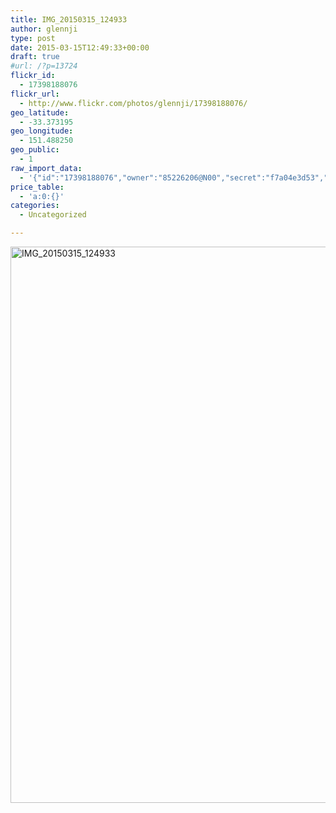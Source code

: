 ```yaml
---
title: IMG_20150315_124933
author: glennji
type: post
date: 2015-03-15T12:49:33+00:00
draft: true
#url: /?p=13724
flickr_id:
  - 17398188076
flickr_url:
  - http://www.flickr.com/photos/glennji/17398188076/
geo_latitude:
  - -33.373195
geo_longitude:
  - 151.488250
geo_public:
  - 1
raw_import_data:
  - '{"id":"17398188076","owner":"85226206@N00","secret":"f7a04e3d53","server":"7761","farm":8,"title":"IMG_20150315_124933","ispublic":0,"isfriend":0,"isfamily":0,"description":{"_content":""},"dateupload":"1431089709","lastupdate":"1431089716","datetaken":"2015-03-15 12:49:33","datetakengranularity":"0","datetakenunknown":"0","ownername":"glennji","tags":"","machine_tags":"","originalsecret":"bb1fd60a20","originalformat":"jpg","latitude":"-33.373195","longitude":"151.488250","accuracy":"16","context":0,"place_id":"kqf7_PVTWryAwgzc2w","woeid":"28645358","geo_is_family":0,"geo_is_friend":0,"geo_is_contact":0,"geo_is_public":0,"media":"photo","media_status":"ready","url_o":"https://farm8.staticflickr.com/7761/17398188076_bb1fd60a20_o.jpg","height_o":"4208","width_o":"3120"}'
price_table:
  - 'a:0:{}'
categories:
  - Uncategorized

---
```

<p class="flickr-image">
  <a href="http://www.flickr.com/photos/glennji/17398188076/" class="flickr-link"><img src="/wp-content/uploads/2015/03/17398188076_bb1fd60a20_o-759x1024.jpg" width="660" height="890" alt="IMG_20150315_124933" class="keyring-img" /></a>
</p>
